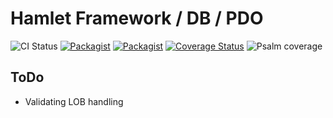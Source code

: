 Hamlet Framework / DB / PDO
===

![CI Status](https://github.com/hamlet-framework/type/workflows/CI/badge.svg?branch=master&event=push)
[![Packagist](https://img.shields.io/packagist/v/hamlet-framework/db-pdo.svg)](https://packagist.org/packages/hamlet-framework/db-pdo)
[![Packagist](https://img.shields.io/packagist/dt/hamlet-framework/db-pdo.svg)](https://packagist.org/packages/hamlet-framework/db-pdo)
[![Coverage Status](https://coveralls.io/repos/github/hamlet-framework/db-pdo/badge.svg?branch=master)](https://coveralls.io/github/hamlet-framework/db-pdo?branch=master)
![Psalm coverage](https://shepherd.dev/github/hamlet-framework/db-pdo/coverage.svg?)

## ToDo

- Validating LOB handling 
